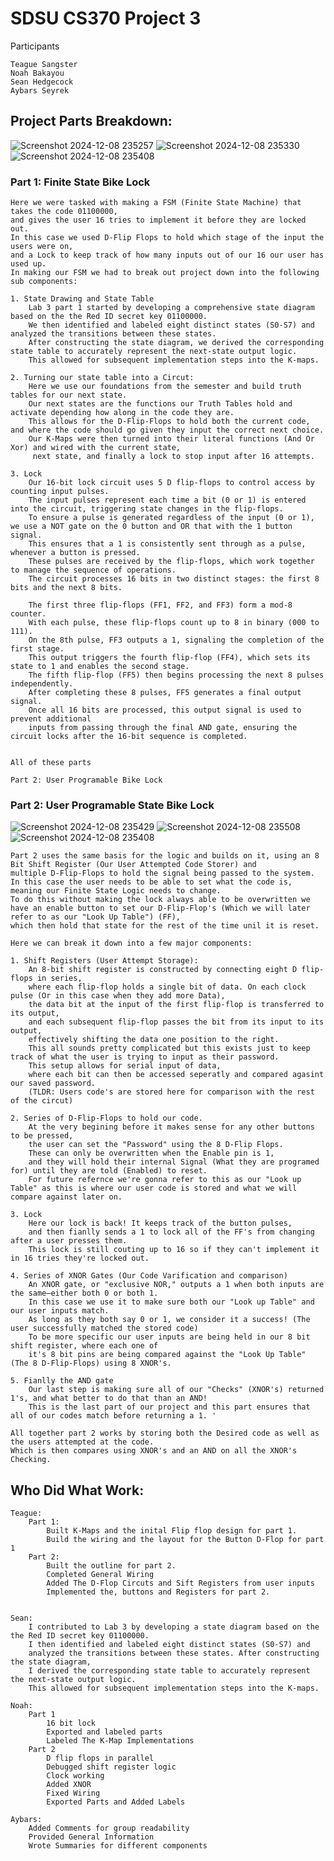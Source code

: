 # SDSU CS370 Project 3 

Participants 

    Teague Sangster
    Noah Bakayou
    Sean Hedgecock
    Aybars Seyrek 

## Project Parts Breakdown:
![Screenshot 2024-12-08 235257](https://github.com/user-attachments/assets/0b56dbe5-a2ad-41e4-90c6-7be040bfc444)
![Screenshot 2024-12-08 235330](https://github.com/user-attachments/assets/87968916-6f62-492b-92bc-9f09212c61f8)
![Screenshot 2024-12-08 235408](https://github.com/user-attachments/assets/ebadbb90-afef-40d5-9daa-f648e3082d39)

### Part 1: Finite State Bike Lock 

    Here we were tasked with making a FSM (Finite State Machine) that takes the code 01100000, 
    and gives the user 16 tries to implement it before they are locked out. 
    In this case we used D-Flip Flops to hold which stage of the input the users were on, 
    and a Lock to keep track of how many inputs out of our 16 our user has used up. 
    In making our FSM we had to break out project down into the following sub components:

    1. State Drawing and State Table 
        Lab 3 part 1 started by developing a comprehensive state diagram based on the the Red ID secret key 01100000. 
        We then identified and labeled eight distinct states (S0-S7) and analyzed the transitions between these states. 
        After constructing the state diagram, we derived the corresponding state table to accurately represent the next-state output logic. 
        This allowed for subsequent implementation steps into the K-maps.

    2. Turning our state table into a Circut:
        Here we use our foundations from the semester and build truth tables for our next state. 
        Our next states are the functions our Truth Tables hold and activate depending how along in the code they are. 
        This allows for the D-Flip-Flops to hold both the current code, and where the code should go given they input the correct next choice. 
        Our K-Maps were then turned into their literal functions (And Or Xor) and wired with the current state,
         next state, and finally a lock to stop input after 16 attempts.

    3. Lock 
        Our 16-bit lock circuit uses 5 D flip-flops to control access by counting input pulses. 
        The input pulses represent each time a bit (0 or 1) is entered into the circuit, triggering state changes in the flip-flops. 
        To ensure a pulse is generated regardless of the input (0 or 1), we use a NOT gate on the 0 button and OR that with the 1 button signal. 
        This ensures that a 1 is consistently sent through as a pulse, whenever a button is pressed. 
        These pulses are received by the flip-flops, which work together to manage the sequence of operations. 
        The circuit processes 16 bits in two distinct stages: the first 8 bits and the next 8 bits.

        The first three flip-flops (FF1, FF2, and FF3) form a mod-8 counter. 
        With each pulse, these flip-flops count up to 8 in binary (000 to 111). 
        On the 8th pulse, FF3 outputs a 1, signaling the completion of the first stage. 
        This output triggers the fourth flip-flop (FF4), which sets its state to 1 and enables the second stage. 
        The fifth flip-flop (FF5) then begins processing the next 8 pulses independently. 
        After completing these 8 pulses, FF5 generates a final output signal. 
        Once all 16 bits are processed, this output signal is used to prevent additional 
        inputs from passing through the final AND gate, ensuring the circuit locks after the 16-bit sequence is completed.
    

    All of these parts 

    Part 2: User Programable Bike Lock 

### Part 2: User Programable State Bike Lock 
![Screenshot 2024-12-08 235429](https://github.com/user-attachments/assets/8a0306e5-c74f-44ed-8a7a-ddc6341dc9c4)
![Screenshot 2024-12-08 235508](https://github.com/user-attachments/assets/7af298db-c4f4-42a9-ad59-c925747c6cf3)
![Screenshot 2024-12-08 235408](https://github.com/user-attachments/assets/29449df4-7fa0-401f-8c26-f7577043599b)

    Part 2 uses the same basis for the logic and builds on it, using an 8 Bit Shift Register (Our User Attempted Code Storer) and 
    multiple D-Flip-Flops to hold the signal being passed to the system. 
    In this case the user needs to be able to set what the code is, meaning our Finite State Logic needs to change. 
    To do this without making the lock always able to be overwritten we have an enable button to set our D-Flip-Flop's (Which we will later refer to as our "Look Up Table") (FF),
    which then hold that state for the rest of the time unil it is reset. 
    
    Here we can break it down into a few major components:

    1. Shift Registers (User Attempt Storage):
        An 8-bit shift register is constructed by connecting eight D flip-flops in series, 
        where each flip-flop holds a single bit of data. On each clock pulse (Or in this case when they add more Data), 
        the data bit at the input of the first flip-flop is transferred to its output,
        and each subsequent flip-flop passes the bit from its input to its output, 
        effectively shifting the data one position to the right.
        This all sounds pretty complicated but this exists just to keep track of what the user is trying to input as their password.    
        This setup allows for serial input of data,
        where each bit can then be accessed seperatly and compared agasint our saved password. 
        (TLDR: Users code's are stored here for comparison with the rest of the circut)

    2. Series of D-Flip-Flops to hold our code. 
        At the very begining before it makes sense for any other buttons to be pressed,
        the user can set the "Password" using the 8 D-Flip Flops. 
        These can only be overwritten when the Enable pin is 1, 
        and they will hold their internal Signal (What they are programed for) until they are told (Enabled) to reset. 
        For future refernce we're gonna refer to this as our "Look up Table" as this is where our user code is stored and what we will compare against later on. 

    3. Lock 
        Here our lock is back! It keeps track of the button pulses, 
        and then fianlly sends a 1 to lock all of the FF's from changing after a user presses them.
        This lock is still couting up to 16 so if they can't implement it in 16 tries they're locked out. 
    
    4. Series of XNOR Gates (Our Code Varification and comparison)
        An XNOR gate, or "exclusive NOR," outputs a 1 when both inputs are the same—either both 0 or both 1.
        In this case we use it to make sure both our "Look up Table" and our user inputs match. 
        As long as they both say 0 or 1, we consider it a success! (The user successfully matched the stored code)
        To be more specific our user inputs are being held in our 8 bit shift register, where each one of
        it's 8 bit pins are being compared against the "Look Up Table" (The 8 D-Flip-Flops) using 8 XNOR's.

    5. Fianlly the AND gate
        Our last step is making sure all of our "Checks" (XNOR's) returned 1's, and what better to do that than an AND!
        This is the last part of our project and this part ensures that all of our codes match before returning a 1. '
    
    All together part 2 works by storing both the Desired code as well as the users attempted at the code. 
    Which is then compares using XNOR's and an AND on all the XNOR's Checking.

## Who Did What Work:
    Teague:
        Part 1:
            Built K-Maps and the inital Flip flop design for part 1.
            Build the wiring and the layout for the Button D-Flop for part 1 
        Part 2:
            Built the outline for part 2. 
            Completed General Wiring 
            Added The D-Flop Circuts and Sift Registers from user inputs
            Implemented the, buttons and Registers for part 2.
            

    Sean:
        I contributed to Lab 3 by developing a state diagram based on the the Red ID secret key 01100000. 
        I then identified and labeled eight distinct states (S0-S7) and 
        analyzed the transitions between these states. After constructing the state diagram,
        I derived the corresponding state table to accurately represent the next-state output logic. 
        This allowed for subsequent implementation steps into the K-maps.

    Noah: 
        Part 1
            16 bit lock
            Exported and labeled parts 
            Labeled The K-Map Implementations
        Part 2
            D flip flops in parallel
            Debugged shift register logic
            Clock working
            Added XNOR 
            Fixed Wiring 
            Exported Parts and Added Labels 

    Aybars:
        Added Comments for group readability 
        Provided General Information
        Wrote Summaries for different components
    
        
        
